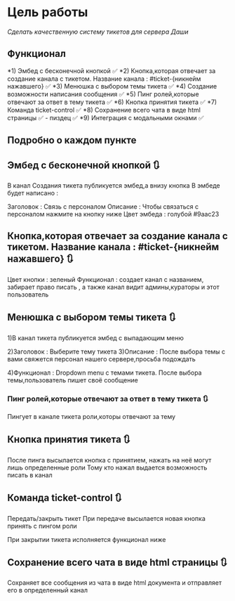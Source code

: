 # Цель работы

*Сделать качественную систему тикетов для сервера Даши*

## Функционал

*1) Эмбед с бесконечной кнопкой ✅
*2) Кнопка,которая отвечает за создание канала с тикетом. Название канала : #ticket-{никнейм нажавшего} ✅
*3) Менюшка с выбором темы тикета ✅
*4) Создание возможности написания сообщения ✅
*5) Пинг ролей,которые отвечают за ответ в тему тикета ✅
*6) Кнопка принятия тикета ✅
*7) Команда ticket-control ✅
*8) Сохранение всего чата в виде html страницы ✅ - пиздец ✅
*9) Интеграция с модальными окнами ✅


## Подробно о каждом пункте

## Эмбед с бесконечной кнопкой 🔃
В канал Создания тикета публикуется эмбед,а внизу кнопка
В эмбеде будет написано :

Заголовок : Связь с персоналом
Описание : Чтобы связаться с персоналом нажмите на кнопку ниже
Цвет эмбеда : голубой #9aac23

## Кнопка,которая отвечает за создание канала с тикетом. Название канала : #ticket-{никнейм нажавшего} 🔃

Цвет кнопки : зеленый
Функционал : создает канал с названием, забирает право писать , а также канал видит админы,кураторы и этот пользователь

## Менюшка с выбором темы тикета 🔃
1)В канал тикета публикуется эмбед с выпадающим меню

2)Заголовок : Выберите тему тикета
3)Описание : После выбора темы с вами свяжется персонал нашего сервере,просьба подождать

4)Функционал :  Dropdown menu с темами тикета. После выбора темы,пользователь пишет своё сообщение

### Пинг ролей,которые отвечают за ответ в тему тикета 🔃

Пингует в канале тикета роли,которы отвечают за тему

##  Кнопка принятия тикета   🔃

После пинга высылается кнопка с принятием, нажать на неё могут лишь определенные роли
Тому кто нажал выдается возможность писать в канал

##  Команда ticket-control 🔃

Передать/закрыть тикет
При передаче высылается новая кнопка принять с пингом роли

При закрытии тикета исполняется функционал ниже

##  Сохранение всего чата в виде html страницы 🔃

Сохраняет все сообщения из чата в виде html документа и отправляет его в определенный канал





